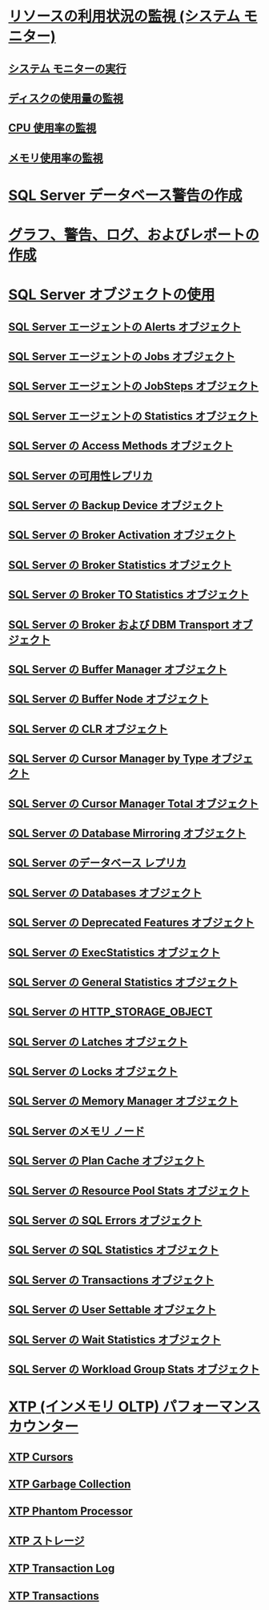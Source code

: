 # [リソースの利用状況の監視 (システム モニター)](monitor-resource-usage-system-monitor.md)
## [システム モニターの実行](run-system-monitor.md)
## [ディスクの使用量の監視](monitor-disk-usage.md)
## [CPU 使用率の監視](monitor-cpu-usage.md)
## [メモリ使用率の監視](monitor-memory-usage.md)
# [SQL Server データベース警告の作成](create-a-sql-server-database-alert.md)
# [グラフ、警告、ログ、およびレポートの作成](create-charts-alerts-logs-and-reports.md)
# [SQL Server オブジェクトの使用](use-sql-server-objects.md)
## [SQL Server エージェントの Alerts オブジェクト](sql-server-agent-alerts-object.md)
## [SQL Server エージェントの Jobs オブジェクト](sql-server-agent-jobs-object.md)
## [SQL Server エージェントの JobSteps オブジェクト](sql-server-agent-jobsteps-object.md)
## [SQL Server エージェントの Statistics オブジェクト](sql-server-agent-statistics-object.md)
## [SQL Server の Access Methods オブジェクト](sql-server-access-methods-object.md)
## [SQL Server の可用性レプリカ](sql-server-availability-replica.md)
## [SQL Server の Backup Device オブジェクト](sql-server-backup-device-object.md)
## [SQL Server の Broker Activation オブジェクト](sql-server-broker-activation-object.md)
## [SQL Server の Broker Statistics オブジェクト](sql-server-broker-statistics-object.md)
## [SQL Server の Broker TO Statistics オブジェクト](sql-server-broker-to-statistics-object.md)
## [SQL Server の Broker および DBM Transport オブジェクト](sql-server-broker-dbm-transport-object.md)
## [SQL Server の Buffer Manager オブジェクト](sql-server-buffer-manager-object.md)
## [SQL Server の Buffer Node オブジェクト](sql-server-buffer-node.md)
## [SQL Server の CLR オブジェクト](sql-server-clr-object.md)
## [SQL Server の Cursor Manager by Type オブジェクト](sql-server-cursor-manager-by-type-object.md)
## [SQL Server の Cursor Manager Total オブジェクト](sql-server-cursor-manager-total-object.md)
## [SQL Server の Database Mirroring オブジェクト](sql-server-database-mirroring-object.md)
## [SQL Server のデータベース レプリカ](sql-server-database-replica.md)
## [SQL Server の Databases オブジェクト](sql-server-databases-object.md)
## [SQL Server の Deprecated Features オブジェクト](sql-server-deprecated-features-object.md)
## [SQL Server の ExecStatistics オブジェクト](sql-server-execstatistics-object.md)
## [SQL Server の General Statistics オブジェクト](sql-server-general-statistics-object.md)
## [SQL Server の HTTP_STORAGE_OBJECT](sql-server-http-storage-object.md)
## [SQL Server の Latches オブジェクト](sql-server-latches-object.md)
## [SQL Server の Locks オブジェクト](sql-server-locks-object.md)
## [SQL Server の Memory Manager オブジェクト](sql-server-memory-manager-object.md)
## [SQL Server のメモリ ノード](sql-server-memory-node.md)
## [SQL Server の Plan Cache オブジェクト](sql-server-plan-cache-object.md)
## [SQL Server の Resource Pool Stats オブジェクト](sql-server-resource-pool-stats-object.md)
## [SQL Server の SQL Errors オブジェクト](sql-server-sql-errors-object.md)
## [SQL Server の SQL Statistics オブジェクト](sql-server-sql-statistics-object.md)
## [SQL Server の Transactions オブジェクト](sql-server-transactions-object.md)
## [SQL Server の User Settable オブジェクト](sql-server-user-settable-object.md)
## [SQL Server の Wait Statistics オブジェクト](sql-server-wait-statistics-object.md)
## [SQL Server の Workload Group Stats オブジェクト](sql-server-workload-group-stats-object.md)
# [XTP (インメモリ OLTP) パフォーマンス カウンター](sql-server-xtp-in-memory-oltp-performance-counters.md)
## [XTP Cursors](sql-server-xtp-cursors.md)
## [XTP Garbage Collection](sql-server-xtp-garbage-collection.md)
## [XTP Phantom Processor](sql-server-xtp-phantom-processor.md)
## [XTP ストレージ](sql-server-xtp-storage.md)
## [XTP Transaction Log](sql-server-xtp-transaction-log.md)
## [XTP Transactions](sql-server-xtp-transactions.md)

